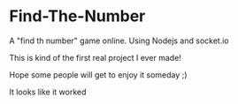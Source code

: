 # Find-The-Number
A "find th number" game online. Using Nodejs and socket.io

This is kind of the first real project I ever made!

Hope some people will get to enjoy it someday ;)

It looks like it worked
